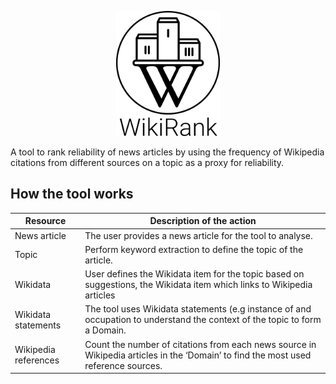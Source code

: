 <p align="center">
  <img height="200" src="logo (1).png">
</p>

A tool to rank reliability of news articles by using the frequency of Wikipedia citations from different sources on a topic as a proxy for reliability.

## How the tool works

| Resource  | Description of the action |
| --- | --- |
| News article  | The user provides a news article for the tool to analyse. |
| Topic  | Perform keyword extraction to define the topic of the article. |
| Wikidata  | User defines the Wikidata item for the topic based on suggestions, the Wikidata item which links to Wikipedia articles  |
| Wikidata statements  | The tool uses Wikidata statements (e.g instance of and occupation to understand the context of the topic to form a Domain. |
| Wikipedia references  | Count the number of citations from each news source in Wikipedia articles in the ‘Domain’ to find the most used reference sources.  |
